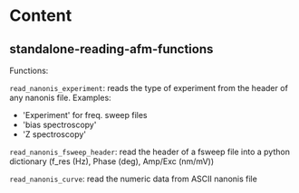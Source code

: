# Content

## standalone-reading-afm-functions

Functions: 

``read_nanonis_experiment``: reads the type of experiment from the header of any nanonis file. Examples:
- 'Experiment' for freq. sweep files
- 'bias spectroscopy'
- 'Z spectroscopy'
    

``read_nanonis_fsweep_header``: read the header of a fsweep file into a python dictionary (f_res (Hz), Phase (deg), Amp/Exc (nm/mV))
    

``read_nanonis_curve``: read the numeric data from ASCII nanonis file
